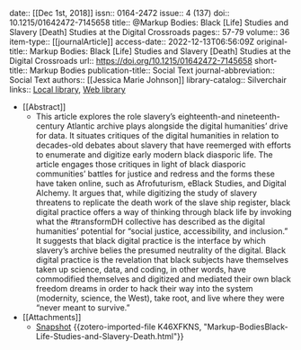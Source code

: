 date:: [[Dec 1st, 2018]]
issn:: 0164-2472
issue:: 4 (137)
doi:: 10.1215/01642472-7145658
title:: @Markup Bodies: Black [Life] Studies and Slavery [Death] Studies at the Digital Crossroads
pages:: 57-79
volume:: 36
item-type:: [[journalArticle]]
access-date:: 2022-12-13T06:56:09Z
original-title:: Markup Bodies: Black [Life] Studies and Slavery [Death] Studies at the Digital Crossroads
url:: https://doi.org/10.1215/01642472-7145658
short-title:: Markup Bodies
publication-title:: Social Text
journal-abbreviation:: Social Text
authors:: [[Jessica Marie Johnson]]
library-catalog:: Silverchair
links:: [Local library](zotero://select/groups/2386895/items/777CGTBQ), [Web library](https://www.zotero.org/groups/2386895/items/777CGTBQ)

- [[Abstract]]
	- This article explores the role slavery’s eighteenth-and nineteenth-century Atlantic archive plays alongside the digital humanities’ drive for data. It situates critiques of the digital humanities in relation to decades-old debates about slavery that have reemerged with efforts to enumerate and digitize early modern black diasporic life. The article engages those critiques in light of black diasporic communities’ battles for justice and redress and the forms these have taken online, such as Afrofuturism, eBlack Studies, and Digital Alchemy. It argues that, while digitizing the study of slavery threatens to replicate the death work of the slave ship register, black digital practice offers a way of thinking through black life by invoking what the #transformDH collective has described as the digital humanities’ potential for “social justice, accessibility, and inclusion.” It suggests that black digital practice is the interface by which slavery’s archive belies the presumed neutrality of the digital. Black digital practice is the revelation that black subjects have themselves taken up science, data, and coding, in other words, have commodified themselves and digitized and mediated their own black freedom dreams in order to hack their way into the system (modernity, science, the West), take root, and live where they were “never meant to survive.”
- [[Attachments]]
	- [Snapshot](https://read.dukeupress.edu/social-text/article-abstract/36/4%20(137)/57/137032/Markup-BodiesBlack-Life-Studies-and-Slavery-Death?redirectedFrom=fulltext) {{zotero-imported-file K46XFKNS, "Markup-BodiesBlack-Life-Studies-and-Slavery-Death.html"}}